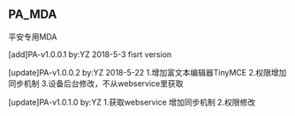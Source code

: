 ## PA_MDA

平安专用MDA

[add]PA-v1.0.0.1 by:YZ
2018-5-3
fisrt version

[update]PA-v1.0.0.2 by:YZ
2018-5-22
1.增加富文本编辑器TinyMCE
2.权限增加同步机制
3.设备后台修改，不从webservice里获取

[update]PA-v1.0.1.0 by:YZ
1.获取webservice 增加同步机制
2.权限修改